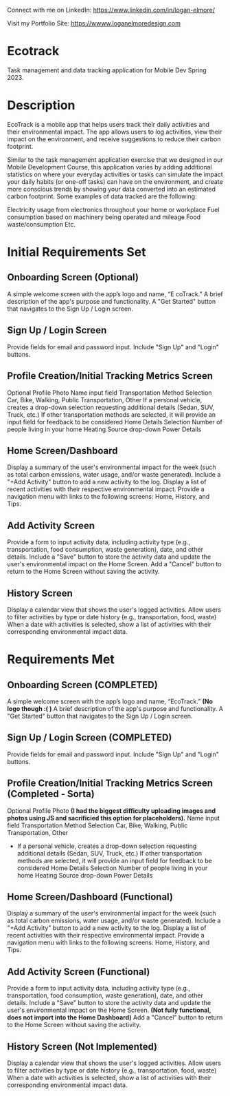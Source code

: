 Connect with me on LinkedIn:
https://www.linkedin.com/in/logan-elmore/

Visit my Portfolio Site:
https://wwww.loganelmoredesign.com

# Ecotrack
 Task management and data tracking application for Mobile Dev Spring 2023.

# Description
EcoTrack is a mobile app that helps users track their daily activities and their environmental impact. The app allows users to log activities, view their impact on the environment, and receive suggestions to reduce their carbon footprint.

Similar to the task management application exercise that we designed in our Mobile Development Course, this application varies by adding additional statistics on where your everyday activities or tasks can simulate the impact your daily habits (or one-off tasks) can have on the environment, and create more conscious trends by showing your data converted into an estimated carbon footprint. Some examples of data tracked are the following:

Electricity usage from electronics throughout your home or workplace
Fuel consumption based on machinery being operated and mileage
Food waste/consumption
Etc.

# Initial Requirements Set
Onboarding Screen (Optional)
----------------
A simple welcome screen with the app’s logo and name, “E	coTrack.”
A brief description of the app's purpose and functionality.
A "Get Started" button that navigates to the Sign Up / Login screen.

Sign Up / Login Screen
----------------
Provide fields for email and password input.
Include "Sign Up" and "Login" buttons.

Profile Creation/Initial Tracking Metrics Screen
----------------
Optional Profile Photo
Name input field
Transportation Method Selection
Car, Bike, Walking, Public Transportation, Other
If a personal vehicle, creates a drop-down selection requesting additional details (Sedan, SUV, Truck, etc.)
If other transportation methods are selected, it will provide an input field for feedback to be considered
Home Details Selection
Number of people living in your home
Heating Source drop-down
Power Details

Home Screen/Dashboard
----------------
Display a summary of the user's environmental impact for the week (such as total carbon emissions, water usage, and/or waste generated).
Include a "+Add Activity" button to add a new activity to the log.
Display a list of recent activities with their respective environmental impact.
Provide a navigation menu with links to the following screens: Home, History, and Tips.

Add Activity Screen
----------------
Provide a form to input activity data, including activity type (e.g., transportation, food consumption, waste generation), date, and other details.
Include a "Save" button to store the activity data and update the user's environmental impact on the Home Screen.
Add a "Cancel" button to return to the Home Screen without saving the activity.

History Screen
----------------
Display a calendar view that shows the user's logged activities.
Allow users to filter activities by type or date history (e.g., transportation, food, waste)
When a date with activities is selected, show a list of activities with their corresponding environmental impact data.





# Requirements Met
Onboarding Screen (COMPLETED)
----------------
A simple welcome screen with the app’s logo and name, “EcoTrack.” **(No logo though :( )**
A brief description of the app's purpose and functionality.
A "Get Started" button that navigates to the Sign Up / Login screen.

Sign Up / Login Screen (COMPLETED)
----------------
Provide fields for email and password input.
Include "Sign Up" and "Login" buttons.

Profile Creation/Initial Tracking Metrics Screen (Completed - Sorta)
----------------
Optional Profile Photo **(I had the biggest difficulty uploading images and photos using JS and sacrificied this option for placeholders).**
Name input field
Transportation Method Selection
Car, Bike, Walking, Public Transportation, Other
 - If a personal vehicle, creates a drop-down selection requesting additional details (Sedan, SUV, Truck, etc.)
If other transportation methods are selected, it will provide an input field for feedback to be considered
Home Details Selection
Number of people living in your home
Heating Source drop-down
Power Details

Home Screen/Dashboard (Functional)
----------------
Display a summary of the user's environmental impact for the week (such as total carbon emissions, water usage, and/or waste generated).
Include a "+Add Activity" button to add a new activity to the log.
Display a list of recent activities with their respective environmental impact.
Provide a navigation menu with links to the following screens: Home, History, and Tips.

Add Activity Screen (Functional)
----------------
Provide a form to input activity data, including activity type (e.g., transportation, food consumption, waste generation), date, and other details.
Include a "Save" button to store the activity data and update the user's environmental impact on the Home Screen. **(Not fully functional, does not import into the Home Dashboard)**
Add a "Cancel" button to return to the Home Screen without saving the activity.

History Screen (Not Implemented)
----------------
Display a calendar view that shows the user's logged activities.
Allow users to filter activities by type or date history (e.g., transportation, food, waste)
When a date with activities is selected, show a list of activities with their corresponding environmental impact data.
